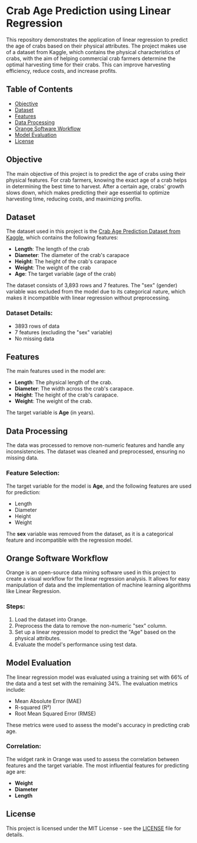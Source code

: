 # Crab Age Prediction using Linear Regression

This repository demonstrates the application of linear regression to predict the age of crabs based on their physical attributes. The project makes use of a dataset from Kaggle, which contains the physical characteristics of crabs, with the aim of helping commercial crab farmers determine the optimal harvesting time for their crabs. This can improve harvesting efficiency, reduce costs, and increase profits.

## Table of Contents

- [Objective](#objective)
- [Dataset](#dataset)
- [Features](#features)
- [Data Processing](#data-processing)
- [Orange Software Workflow](#orange-software-workflow)
- [Model Evaluation](#model-evaluation)
- [License](#license)

## Objective

The main objective of this project is to predict the age of crabs using their physical features. For crab farmers, knowing the exact age of a crab helps in determining the best time to harvest. After a certain age, crabs' growth slows down, which makes predicting their age essential to optimize harvesting time, reducing costs, and maximizing profits.

## Dataset

The dataset used in this project is the [Crab Age Prediction Dataset from Kaggle](https://www.kaggle.com/datasets/sidhus/crab-age-prediction), which contains the following features:

- **Length**: The length of the crab
- **Diameter**: The diameter of the crab's carapace
- **Height**: The height of the crab's carapace
- **Weight**: The weight of the crab
- **Age**: The target variable (age of the crab)

The dataset consists of 3,893 rows and 7 features. The "sex" (gender) variable was excluded from the model due to its categorical nature, which makes it incompatible with linear regression without preprocessing.

### Dataset Details:

- 3893 rows of data
- 7 features (excluding the "sex" variable)
- No missing data

## Features

The main features used in the model are:

- **Length**: The physical length of the crab.
- **Diameter**: The width across the crab's carapace.
- **Height**: The height of the crab's carapace.
- **Weight**: The weight of the crab.

The target variable is **Age** (in years).

## Data Processing

The data was processed to remove non-numeric features and handle any inconsistencies. The dataset was cleaned and preprocessed, ensuring no missing data.

### Feature Selection:

The target variable for the model is **Age**, and the following features are used for prediction:

- Length
- Diameter
- Height
- Weight

The **sex** variable was removed from the dataset, as it is a categorical feature and incompatible with the regression model.

## Orange Software Workflow

Orange is an open-source data mining software used in this project to create a visual workflow for the linear regression analysis. It allows for easy manipulation of data and the implementation of machine learning algorithms like Linear Regression.

### Steps:

1. Load the dataset into Orange.
2. Preprocess the data to remove the non-numeric "sex" column.
3. Set up a linear regression model to predict the "Age" based on the physical attributes.
4. Evaluate the model's performance using test data.

## Model Evaluation

The linear regression model was evaluated using a training set with 66% of the data and a test set with the remaining 34%. The evaluation metrics include:

- Mean Absolute Error (MAE)
- R-squared (R²)
- Root Mean Squared Error (RMSE)

These metrics were used to assess the model's accuracy in predicting crab age.

### Correlation:

The widget rank in Orange was used to assess the correlation between features and the target variable. The most influential features for predicting age are:

- **Weight**
- **Diameter**
- **Length**

## License

This project is licensed under the MIT License - see the [LICENSE](LICENSE) file for details.
